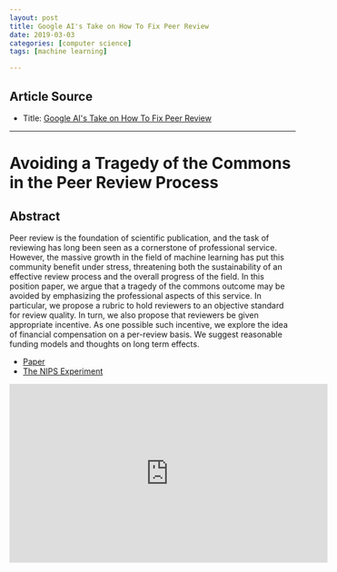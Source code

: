 ```yaml
---
layout: post
title: Google AI's Take on How To Fix Peer Review
date: 2019-03-03
categories: [computer science]
tags: [machine learning]

---
```


## Article Source
* Title: [Google AI's Take on How To Fix Peer Review](https://www.youtube.com/watch?v=pv8Sl2rWyCQ)

---


Avoiding a Tragedy of the Commons in the Peer Review Process
=====

## Abstract

Peer review is the foundation of scientific publication, and the task of reviewing has long been seen as a cornerstone of professional service. However, the massive growth in the field of machine learning has put this community benefit under stress, threatening both the sustainability of an effective review process and the overall progress of the field. In this position paper, we argue that a tragedy of the commons outcome may be avoided by emphasizing the professional aspects of this service. In particular, we propose a rubric to hold reviewers to an objective standard for review quality. In turn, we also propose that reviewers be given appropriate incentive. As one possible such incentive, we explore the idea of financial compensation on a per-review basis. We suggest reasonable funding models and thoughts on long term effects.


* [Paper](https://arxiv.org/abs/1901.06246)
* [The NIPS Experiment](http://blog.mrtz.org/2014/12/15/the-nips-experiment.html)


<iframe width="560" height="315" src="https://www.youtube.com/embed/pv8Sl2rWyCQ" frameborder="0" allow="accelerometer; autoplay; encrypted-media; gyroscope; picture-in-picture" allowfullscreen></iframe>